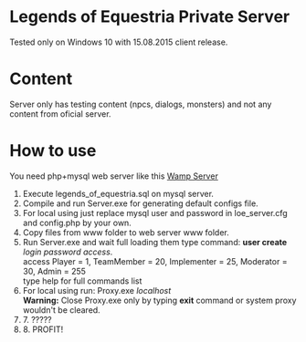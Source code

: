 # Legends of Equestria Private Server
Tested only on Windows 10 with 15.08.2015 client release.
# Content
Server only has testing content (npcs, dialogs, monsters) and not any content from oficial server.
# How to use
You need php+mysql web server like this <a href="http://sourceforge.net/projects/wampserver/">Wamp Server</a>
<ol>
<li>Execute legends_of_equestria.sql on mysql server.</li>
<li>Compile and run Server.exe for generating default configs file.</li>
<li>For local using just replace mysql user and password in loe_server.cfg and config.php by your own.</li>
<li>Copy files from www folder to web server www folder.</li>
<li>Run Server.exe and wait full loading them type command: <b>user create</b> <i>login password access</i>.
<br>access Player = 1, TeamMember = 20, Implementer = 25, Moderator = 30, 	Admin = 255
<br>type help for full commands list</li>
<li>For local using run: Proxy.exe <i>localhost</i>
<br><b>Warning:</b> Close Proxy.exe only by typing <b>exit</b> command or system proxy wouldn't be cleared.</li>
<li>7. ?????</li>
<li>8. PROFIT!</li>
</ol>
